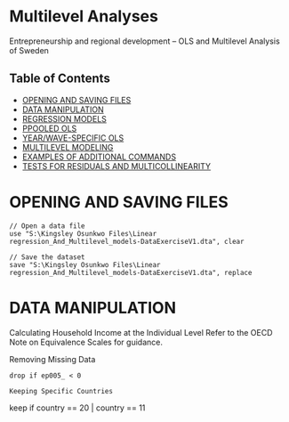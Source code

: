 # Multilevel Analyses
Entrepreneurship and regional development – OLS and Multilevel Analysis of Sweden 

## Table of Contents
- [OPENING AND SAVING FILES](#opening-and-saving-files)
- [DATA MANIPULATION](#data-manipulation)
- [REGRESSION MODELS](#regression-models)
- [PPOOLED OLS](#pooled-oLS)
- [YEAR/WAVE-SPECIFIC OLS](#year/wave-specific-oLS)
- [MULTILEVEL MODELING](#multilevel-modeling)
- [EXAMPLES OF ADDITIONAL COMMANDS](#examples-of-additional-commands)
- [TESTS FOR RESIDUALS AND MULTICOLLINEARITY](#tests-for-residuals-and-multicollinearity)


# OPENING AND SAVING FILES
```
// Open a data file
use "S:\Kingsley Osunkwo Files\Linear regression_And_Multilevel_models-DataExerciseV1.dta", clear

// Save the dataset
save "S:\Kingsley Osunkwo Files\Linear regression_And_Multilevel_models-DataExerciseV1.dta", replace
```

# DATA MANIPULATION
Calculating Household Income at the Individual Level
Refer to the OECD Note on Equivalence Scales for guidance.

Removing Missing Data
```
drop if ep005_ < 0

Keeping Specific Countries
```
keep if country == 20 | country == 11




